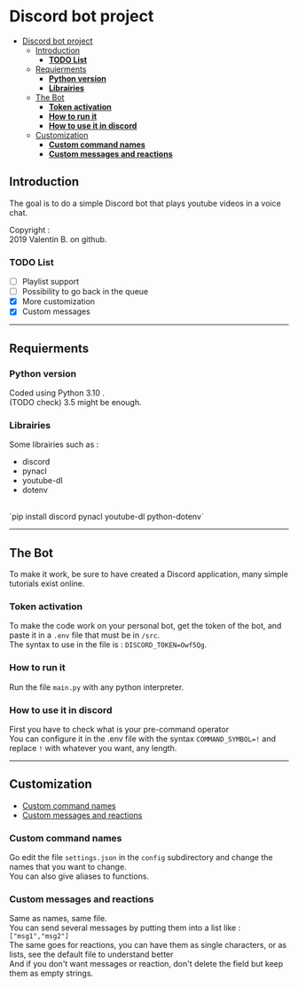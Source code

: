 # Discord bot project
- [Discord bot project](#discord-bot-project)
  - [Introduction](#introduction)
    - [**TODO List**](#todo-list)
  - [Requierments](#requierments)
    - [**Python version**](#python-version)
    - [**Librairies**](#librairies)
  - [The Bot](#the-bot)
    - [**Token activation**](#token-activation)
    - [**How to run it**](#how-to-run-it)
    - [**How to use it in discord**](#how-to-use-it-in-discord)
  - [Customization](#customization)
    - [**Custom command names**](#custom-command-names)
    - [**Custom messages and reactions**](#custom-messages-and-reactions)
## Introduction
The goal is to do a simple Discord bot that plays youtube videos in a voice chat.<br>

Copyright : <br>
2019 Valentin B. on github.

### **TODO List**
- [ ] Playlist support
- [ ] Possibility to go back in the queue
- [x] More customization
- [x] Custom messages

---
## Requierments

### **Python version**

Coded using Python 3.10 .<br>
(TODO check) 3.5 might be enough.

### **Librairies**
Some librairies such as :
- discord
- pynacl 
- youtube-dl
- dotenv
<br>
`pip install discord pynacl youtube-dl python-dotenv`

---
## The Bot

To make it work, be sure to have created a Discord application, many simple tutorials exist online.

### **Token activation**
To make the code work on your personal bot, get the token of the bot, and paste it in a `.env` file that must be in `/src`. <br>
The syntax to use in the file is : `DISCORD_TOKEN=Owf5Qg`.

### **How to run it**
Run the file `main.py` with any python interpreter.

### **How to use it in discord**
First you have to check what is your pre-command operator <br>
You can configure it in the .env file with the syntax `COMMAND_SYMBOL=!` and replace `!` with whatever you want, any length.


---
## Customization
- [Custom command names](#Custom-command-names)
- [Custom messages and reactions](#Custom-names-and-reactions)


### **Custom command names**
Go edit the file `settings.json` in the `config` subdirectory and change the names that you want to change. <br>
You can also give aliases to functions.

### **Custom messages and reactions**
Same as names, same file.<br>
You can send several messages by putting them into a list like : `["msg1","msg2"]`<br>
The same goes for reactions, you can have them as single characters, or as lists, see the default file to understand better<br>
And if you don't want messages or reaction, don't delete the field but keep them as empty strings.